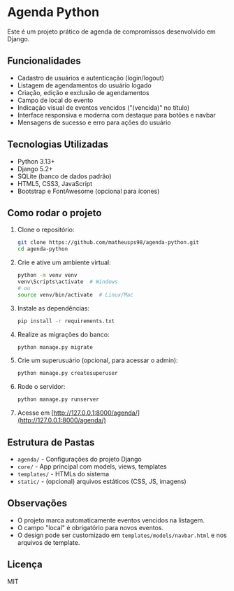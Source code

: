# Agenda Python

Este é um projeto prático de agenda de compromissos desenvolvido em Django.

## Funcionalidades
- Cadastro de usuários e autenticação (login/logout)
- Listagem de agendamentos do usuário logado
- Criação, edição e exclusão de agendamentos
- Campo de local do evento
- Indicação visual de eventos vencidos ("(vencida)" no título)
- Interface responsiva e moderna com destaque para botões e navbar
- Mensagens de sucesso e erro para ações do usuário

## Tecnologias Utilizadas
- Python 3.13+
- Django 5.2+
- SQLite (banco de dados padrão)
- HTML5, CSS3, JavaScript
- Bootstrap e FontAwesome (opcional para ícones)

## Como rodar o projeto
1. Clone o repositório:
   ```bash
   git clone https://github.com/matheusps98/agenda-python.git
   cd agenda-python
   ```
2. Crie e ative um ambiente virtual:
   ```bash
   python -m venv venv
   venv\Scripts\activate  # Windows
   # ou
   source venv/bin/activate  # Linux/Mac
   ```
3. Instale as dependências:
   ```bash
   pip install -r requirements.txt
   ```
4. Realize as migrações do banco:
   ```bash
   python manage.py migrate
   ```
5. Crie um superusuário (opcional, para acessar o admin):
   ```bash
   python manage.py createsuperuser
   ```
6. Rode o servidor:
   ```bash
   python manage.py runserver
   ```
7. Acesse em [http://127.0.0.1:8000/agenda/](http://127.0.0.1:8000/agenda/)

## Estrutura de Pastas
- `agenda/` - Configurações do projeto Django
- `core/` - App principal com models, views, templates
- `templates/` - HTMLs do sistema
- `static/` - (opcional) arquivos estáticos (CSS, JS, imagens)

## Observações
- O projeto marca automaticamente eventos vencidos na listagem.
- O campo "local" é obrigatório para novos eventos.
- O design pode ser customizado em `templates/models/navbar.html` e nos arquivos de template.

## Licença
MIT

